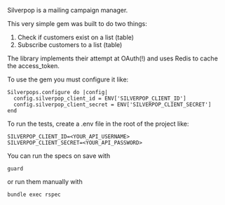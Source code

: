 Silverpop is a mailing campaign manager.

This very simple gem was built to do two things:

1) Check if customers exist on a list (table)
2) Subscribe customers to a list (table)

The library implements their attempt at OAuth(!) and uses Redis to cache the access_token.

To use the gem you must configure it like:

    Silverpops.configure do |config|
      config.silverpop_client_id = ENV['SILVERPOP_CLIENT_ID']
      config.silverpop_client_secret = ENV['SILVERPOP_CLIENT_SECRET']
    end

To run the tests, create a .env file in the root of the project like:

    SILVERPOP_CLIENT_ID=<YOUR_API_USERNAME>
    SILVERPOP_CLIENT_SECRET=<YOUR_API_PASSWORD>

You can run the specs on save with

    guard

or run them manually with

    bundle exec rspec
